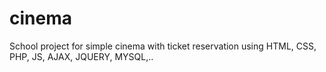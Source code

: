 # cinema
School project for simple cinema with ticket reservation using HTML, CSS, PHP, JS, AJAX, JQUERY, MYSQL,..
